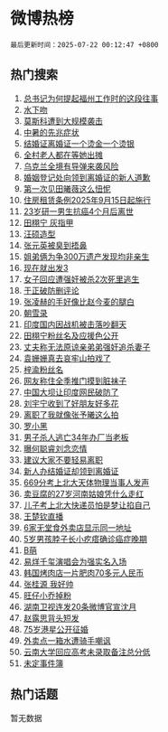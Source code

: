 # 微博热榜

`最后更新时间：2025-07-22 00:12:47 +0800`

## 热门搜索

1. [总书记为何提起福州工作时的这段往事](https://m.weibo.cn/search?containerid=100103type%3D1%26t%3D10%26q%3D%23%E6%80%BB%E4%B9%A6%E8%AE%B0%E4%B8%BA%E4%BD%95%E6%8F%90%E8%B5%B7%E7%A6%8F%E5%B7%9E%E5%B7%A5%E4%BD%9C%E6%97%B6%E7%9A%84%E8%BF%99%E6%AE%B5%E5%BE%80%E4%BA%8B%23&stream_entry_id=51&isnewpage=1&extparam=seat%3D1%26cate%3D10103%26c_type%3D51%26filter_type%3Drealtimehot%26stream_entry_id%3D51%26dgr%3D0%26q%3D%2523%25E6%2580%25BB%25E4%25B9%25A6%25E8%25AE%25B0%25E4%25B8%25BA%25E4%25BD%2595%25E6%258F%2590%25E8%25B5%25B7%25E7%25A6%258F%25E5%25B7%259E%25E5%25B7%25A5%25E4%25BD%259C%25E6%2597%25B6%25E7%259A%2584%25E8%25BF%2599%25E6%25AE%25B5%25E5%25BE%2580%25E4%25BA%258B%2523%26pos%3D0%26display_time%3D1753114366%26pre_seqid%3D1753114366390010980522)
1. [水下吻](https://m.weibo.cn/search?containerid=100103type%3D1%26t%3D10%26q%3D%E6%B0%B4%E4%B8%8B%E5%90%BB&stream_entry_id=31&isnewpage=1&extparam=seat%3D1%26realpos%3D1%26q%3D%25E6%25B0%25B4%25E4%25B8%258B%25E5%2590%25BB%26dgr%3D0%26band_rank%3D1%26cate%3D5001%26filter_type%3Drealtimehot%26pos%3D0%26stream_entry_id%3D31%26flag%3D2%26c_type%3D31%26lcate%3D5001%26display_time%3D1753114366%26pre_seqid%3D1753114366390010980522)
1. [莫斯科遭到大规模袭击](https://m.weibo.cn/search?containerid=100103type%3D1%26t%3D10%26q%3D%23%E8%8E%AB%E6%96%AF%E7%A7%91%E9%81%AD%E5%88%B0%E5%A4%A7%E8%A7%84%E6%A8%A1%E8%A2%AD%E5%87%BB%23&stream_entry_id=31&isnewpage=1&extparam=seat%3D1%26realpos%3D2%26q%3D%2523%25E8%258E%25AB%25E6%2596%25AF%25E7%25A7%2591%25E9%2581%25AD%25E5%2588%25B0%25E5%25A4%25A7%25E8%25A7%2584%25E6%25A8%25A1%25E8%25A2%25AD%25E5%2587%25BB%2523%26dgr%3D0%26band_rank%3D2%26cate%3D5001%26filter_type%3Drealtimehot%26pos%3D1%26stream_entry_id%3D31%26flag%3D1%26c_type%3D31%26lcate%3D5001%26display_time%3D1753114366%26pre_seqid%3D1753114366390010980522)
1. [中暑的先兆症状](https://m.weibo.cn/search?containerid=100103type%3D1%26t%3D10%26q%3D%23%E4%B8%AD%E6%9A%91%E7%9A%84%E5%85%88%E5%85%86%E7%97%87%E7%8A%B6%23&stream_entry_id=31&isnewpage=1&extparam=seat%3D1%26realpos%3D3%26q%3D%2523%25E4%25B8%25AD%25E6%259A%2591%25E7%259A%2584%25E5%2585%2588%25E5%2585%2586%25E7%2597%2587%25E7%258A%25B6%2523%26dgr%3D0%26band_rank%3D3%26cate%3D5001%26filter_type%3Drealtimehot%26pos%3D2%26stream_entry_id%3D31%26flag%3D0%26c_type%3D31%26lcate%3D5001%26display_time%3D1753114366%26pre_seqid%3D1753114366390010980522)
1. [结婚证离婚证一个烫金一个烫银](https://m.weibo.cn/search?containerid=100103type%3D1%26t%3D10%26q%3D%23%E7%BB%93%E5%A9%9A%E8%AF%81%E7%A6%BB%E5%A9%9A%E8%AF%81%E4%B8%80%E4%B8%AA%E7%83%AB%E9%87%91%E4%B8%80%E4%B8%AA%E7%83%AB%E9%93%B6%23&stream_entry_id=31&isnewpage=1&extparam=seat%3D1%26realpos%3D4%26q%3D%2523%25E7%25BB%2593%25E5%25A9%259A%25E8%25AF%2581%25E7%25A6%25BB%25E5%25A9%259A%25E8%25AF%2581%25E4%25B8%2580%25E4%25B8%25AA%25E7%2583%25AB%25E9%2587%2591%25E4%25B8%2580%25E4%25B8%25AA%25E7%2583%25AB%25E9%2593%25B6%2523%26dgr%3D0%26band_rank%3D4%26cate%3D5001%26filter_type%3Drealtimehot%26pos%3D3%26stream_entry_id%3D31%26flag%3D1%26c_type%3D31%26lcate%3D5001%26display_time%3D1753114366%26pre_seqid%3D1753114366390010980522)
1. [全村老人都在等她出摊](https://m.weibo.cn/search?containerid=100103type%3D1%26t%3D10%26q%3D%23%E5%85%A8%E6%9D%91%E8%80%81%E4%BA%BA%E9%83%BD%E5%9C%A8%E7%AD%89%E5%A5%B9%E5%87%BA%E6%91%8A%23&stream_entry_id=31&isnewpage=1&extparam=seat%3D1%26realpos%3D5%26q%3D%2523%25E5%2585%25A8%25E6%259D%2591%25E8%2580%2581%25E4%25BA%25BA%25E9%2583%25BD%25E5%259C%25A8%25E7%25AD%2589%25E5%25A5%25B9%25E5%2587%25BA%25E6%2591%258A%2523%26dgr%3D0%26band_rank%3D5%26cate%3D5001%26filter_type%3Drealtimehot%26pos%3D4%26stream_entry_id%3D31%26flag%3D32768%26c_type%3D31%26lcate%3D5001%26display_time%3D1753114366%26pre_seqid%3D1753114366390010980522)
1. [乌克兰全境有导弹来袭风险](https://m.weibo.cn/search?containerid=100103type%3D1%26t%3D10%26q%3D%23%E4%B9%8C%E5%85%8B%E5%85%B0%E5%85%A8%E5%A2%83%E6%9C%89%E5%AF%BC%E5%BC%B9%E6%9D%A5%E8%A2%AD%E9%A3%8E%E9%99%A9%23&stream_entry_id=31&isnewpage=1&extparam=seat%3D1%26realpos%3D6%26q%3D%2523%25E4%25B9%258C%25E5%2585%258B%25E5%2585%25B0%25E5%2585%25A8%25E5%25A2%2583%25E6%259C%2589%25E5%25AF%25BC%25E5%25BC%25B9%25E6%259D%25A5%25E8%25A2%25AD%25E9%25A3%258E%25E9%2599%25A9%2523%26dgr%3D0%26band_rank%3D6%26cate%3D5001%26filter_type%3Drealtimehot%26pos%3D5%26stream_entry_id%3D31%26flag%3D1%26c_type%3D31%26lcate%3D5001%26display_time%3D1753114366%26pre_seqid%3D1753114366390010980522)
1. [婚姻登记处向领到离婚证的新人道歉](https://m.weibo.cn/search?containerid=100103type%3D1%26t%3D10%26q%3D%23%E5%A9%9A%E5%A7%BB%E7%99%BB%E8%AE%B0%E5%A4%84%E5%90%91%E9%A2%86%E5%88%B0%E7%A6%BB%E5%A9%9A%E8%AF%81%E7%9A%84%E6%96%B0%E4%BA%BA%E9%81%93%E6%AD%89%23&stream_entry_id=31&isnewpage=1&extparam=seat%3D1%26realpos%3D7%26q%3D%2523%25E5%25A9%259A%25E5%25A7%25BB%25E7%2599%25BB%25E8%25AE%25B0%25E5%25A4%2584%25E5%2590%2591%25E9%25A2%2586%25E5%2588%25B0%25E7%25A6%25BB%25E5%25A9%259A%25E8%25AF%2581%25E7%259A%2584%25E6%2596%25B0%25E4%25BA%25BA%25E9%2581%2593%25E6%25AD%2589%2523%26dgr%3D0%26band_rank%3D7%26cate%3D5001%26filter_type%3Drealtimehot%26pos%3D6%26stream_entry_id%3D31%26flag%3D0%26c_type%3D31%26lcate%3D5001%26display_time%3D1753114366%26pre_seqid%3D1753114366390010980522)
1. [第一次见田曦薇这么忸怩](https://m.weibo.cn/search?containerid=100103type%3D1%26t%3D10%26q%3D%E7%AC%AC%E4%B8%80%E6%AC%A1%E8%A7%81%E7%94%B0%E6%9B%A6%E8%96%87%E8%BF%99%E4%B9%88%E5%BF%B8%E6%80%A9&stream_entry_id=31&isnewpage=1&extparam=seat%3D1%26realpos%3D8%26q%3D%25E7%25AC%25AC%25E4%25B8%2580%25E6%25AC%25A1%25E8%25A7%2581%25E7%2594%25B0%25E6%259B%25A6%25E8%2596%2587%25E8%25BF%2599%25E4%25B9%2588%25E5%25BF%25B8%25E6%2580%25A9%26dgr%3D0%26band_rank%3D8%26cate%3D5001%26filter_type%3Drealtimehot%26pos%3D7%26stream_entry_id%3D31%26flag%3D0%26c_type%3D31%26lcate%3D5001%26display_time%3D1753114366%26pre_seqid%3D1753114366390010980522)
1. [住房租赁条例2025年9月15日起施行](https://m.weibo.cn/search?containerid=100103type%3D1%26t%3D10%26q%3D%23%E4%BD%8F%E6%88%BF%E7%A7%9F%E8%B5%81%E6%9D%A1%E4%BE%8B2025%E5%B9%B49%E6%9C%8815%E6%97%A5%E8%B5%B7%E6%96%BD%E8%A1%8C%23&stream_entry_id=31&isnewpage=1&extparam=seat%3D1%26realpos%3D9%26q%3D%2523%25E4%25BD%258F%25E6%2588%25BF%25E7%25A7%259F%25E8%25B5%2581%25E6%259D%25A1%25E4%25BE%258B2025%25E5%25B9%25B49%25E6%259C%258815%25E6%2597%25A5%25E8%25B5%25B7%25E6%2596%25BD%25E8%25A1%258C%2523%26dgr%3D0%26band_rank%3D9%26cate%3D5001%26filter_type%3Drealtimehot%26pos%3D8%26stream_entry_id%3D31%26flag%3D0%26c_type%3D31%26lcate%3D5001%26display_time%3D1753114366%26pre_seqid%3D1753114366390010980522)
1. [23岁研一男生抗癌4个月后离世](https://m.weibo.cn/search?containerid=100103type%3D1%26t%3D10%26q%3D%2323%E5%B2%81%E7%A0%94%E4%B8%80%E7%94%B7%E7%94%9F%E6%8A%97%E7%99%8C4%E4%B8%AA%E6%9C%88%E5%90%8E%E7%A6%BB%E4%B8%96%23&stream_entry_id=31&isnewpage=1&extparam=seat%3D1%26realpos%3D10%26q%3D%252323%25E5%25B2%2581%25E7%25A0%2594%25E4%25B8%2580%25E7%2594%25B7%25E7%2594%259F%25E6%258A%2597%25E7%2599%258C4%25E4%25B8%25AA%25E6%259C%2588%25E5%2590%258E%25E7%25A6%25BB%25E4%25B8%2596%2523%26dgr%3D0%26band_rank%3D10%26cate%3D5001%26filter_type%3Drealtimehot%26pos%3D9%26stream_entry_id%3D31%26flag%3D1%26c_type%3D31%26lcate%3D5001%26display_time%3D1753114366%26pre_seqid%3D1753114366390010980522)
1. [田栩宁 灰指甲](https://m.weibo.cn/search?containerid=100103type%3D1%26t%3D10%26q%3D%E7%94%B0%E6%A0%A9%E5%AE%81+%E7%81%B0%E6%8C%87%E7%94%B2&stream_entry_id=31&isnewpage=1&extparam=seat%3D1%26realpos%3D11%26q%3D%25E7%2594%25B0%25E6%25A0%25A9%25E5%25AE%2581%2520%25E7%2581%25B0%25E6%258C%2587%25E7%2594%25B2%26dgr%3D0%26band_rank%3D11%26cate%3D5001%26filter_type%3Drealtimehot%26pos%3D10%26stream_entry_id%3D31%26flag%3D1%26c_type%3D31%26lcate%3D5001%26display_time%3D1753114366%26pre_seqid%3D1753114366390010980522)
1. [汪硕造型](https://m.weibo.cn/search?containerid=100103type%3D1%26t%3D10%26q%3D%E6%B1%AA%E7%A1%95%E9%80%A0%E5%9E%8B&stream_entry_id=31&isnewpage=1&extparam=seat%3D1%26realpos%3D12%26q%3D%25E6%25B1%25AA%25E7%25A1%2595%25E9%2580%25A0%25E5%259E%258B%26dgr%3D0%26band_rank%3D12%26cate%3D5001%26filter_type%3Drealtimehot%26pos%3D11%26stream_entry_id%3D31%26flag%3D1%26c_type%3D31%26lcate%3D5001%26display_time%3D1753114366%26pre_seqid%3D1753114366390010980522)
1. [张元英被臭到捂鼻](https://m.weibo.cn/search?containerid=100103type%3D1%26t%3D10%26q%3D%E5%BC%A0%E5%85%83%E8%8B%B1%E8%A2%AB%E8%87%AD%E5%88%B0%E6%8D%82%E9%BC%BB&stream_entry_id=31&isnewpage=1&extparam=seat%3D1%26realpos%3D13%26q%3D%25E5%25BC%25A0%25E5%2585%2583%25E8%258B%25B1%25E8%25A2%25AB%25E8%2587%25AD%25E5%2588%25B0%25E6%258D%2582%25E9%25BC%25BB%26dgr%3D0%26band_rank%3D13%26cate%3D5001%26filter_type%3Drealtimehot%26pos%3D12%26stream_entry_id%3D31%26flag%3D2%26c_type%3D31%26lcate%3D5001%26display_time%3D1753114366%26pre_seqid%3D1753114366390010980522)
1. [姐弟俩为争300万遗产发现均非亲生](https://m.weibo.cn/search?containerid=100103type%3D1%26t%3D10%26q%3D%23%E5%A7%90%E5%BC%9F%E4%BF%A9%E4%B8%BA%E4%BA%89300%E4%B8%87%E9%81%97%E4%BA%A7%E5%8F%91%E7%8E%B0%E5%9D%87%E9%9D%9E%E4%BA%B2%E7%94%9F%23&stream_entry_id=31&isnewpage=1&extparam=seat%3D1%26realpos%3D14%26q%3D%2523%25E5%25A7%2590%25E5%25BC%259F%25E4%25BF%25A9%25E4%25B8%25BA%25E4%25BA%2589300%25E4%25B8%2587%25E9%2581%2597%25E4%25BA%25A7%25E5%258F%2591%25E7%258E%25B0%25E5%259D%2587%25E9%259D%259E%25E4%25BA%25B2%25E7%2594%259F%2523%26dgr%3D0%26band_rank%3D14%26cate%3D5001%26filter_type%3Drealtimehot%26pos%3D13%26stream_entry_id%3D31%26flag%3D2%26c_type%3D31%26lcate%3D5001%26display_time%3D1753114366%26pre_seqid%3D1753114366390010980522)
1. [现在就出发3](https://m.weibo.cn/search?containerid=100103type%3D1%26t%3D10%26q%3D%E7%8E%B0%E5%9C%A8%E5%B0%B1%E5%87%BA%E5%8F%913&stream_entry_id=31&isnewpage=1&extparam=seat%3D1%26realpos%3D15%26q%3D%25E7%258E%25B0%25E5%259C%25A8%25E5%25B0%25B1%25E5%2587%25BA%25E5%258F%25913%26dgr%3D0%26band_rank%3D15%26cate%3D5001%26filter_type%3Drealtimehot%26pos%3D14%26stream_entry_id%3D31%26flag%3D0%26c_type%3D31%26lcate%3D5001%26display_time%3D1753114366%26pre_seqid%3D1753114366390010980522)
1. [女子回应遭强奸被杀2次死里逃生](https://m.weibo.cn/search?containerid=100103type%3D1%26t%3D10%26q%3D%23%E5%A5%B3%E5%AD%90%E5%9B%9E%E5%BA%94%E9%81%AD%E5%BC%BA%E5%A5%B8%E8%A2%AB%E6%9D%802%E6%AC%A1%E6%AD%BB%E9%87%8C%E9%80%83%E7%94%9F%23&stream_entry_id=31&isnewpage=1&extparam=seat%3D1%26realpos%3D16%26q%3D%2523%25E5%25A5%25B3%25E5%25AD%2590%25E5%259B%259E%25E5%25BA%2594%25E9%2581%25AD%25E5%25BC%25BA%25E5%25A5%25B8%25E8%25A2%25AB%25E6%259D%25802%25E6%25AC%25A1%25E6%25AD%25BB%25E9%2587%258C%25E9%2580%2583%25E7%2594%259F%2523%26dgr%3D0%26band_rank%3D16%26cate%3D5001%26filter_type%3Drealtimehot%26pos%3D15%26stream_entry_id%3D31%26flag%3D0%26c_type%3D31%26lcate%3D5001%26display_time%3D1753114366%26pre_seqid%3D1753114366390010980522)
1. [于正破防删评论](https://m.weibo.cn/search?containerid=100103type%3D1%26t%3D10%26q%3D%23%E4%BA%8E%E6%AD%A3%E7%A0%B4%E9%98%B2%E5%88%A0%E8%AF%84%E8%AE%BA%23&stream_entry_id=31&isnewpage=1&extparam=seat%3D1%26realpos%3D17%26q%3D%2523%25E4%25BA%258E%25E6%25AD%25A3%25E7%25A0%25B4%25E9%2598%25B2%25E5%2588%25A0%25E8%25AF%2584%25E8%25AE%25BA%2523%26dgr%3D0%26band_rank%3D17%26cate%3D5001%26filter_type%3Drealtimehot%26pos%3D16%26stream_entry_id%3D31%26flag%3D0%26c_type%3D31%26lcate%3D5001%26display_time%3D1753114366%26pre_seqid%3D1753114366390010980522)
1. [张凌赫的手好像比赵今麦的腿白](https://m.weibo.cn/search?containerid=100103type%3D1%26t%3D10%26q%3D%E5%BC%A0%E5%87%8C%E8%B5%AB%E7%9A%84%E6%89%8B%E5%A5%BD%E5%83%8F%E6%AF%94%E8%B5%B5%E4%BB%8A%E9%BA%A6%E7%9A%84%E8%85%BF%E7%99%BD&stream_entry_id=31&isnewpage=1&extparam=seat%3D1%26realpos%3D18%26q%3D%25E5%25BC%25A0%25E5%2587%258C%25E8%25B5%25AB%25E7%259A%2584%25E6%2589%258B%25E5%25A5%25BD%25E5%2583%258F%25E6%25AF%2594%25E8%25B5%25B5%25E4%25BB%258A%25E9%25BA%25A6%25E7%259A%2584%25E8%2585%25BF%25E7%2599%25BD%26dgr%3D0%26band_rank%3D18%26cate%3D5001%26filter_type%3Drealtimehot%26pos%3D17%26stream_entry_id%3D31%26flag%3D0%26c_type%3D31%26lcate%3D5001%26display_time%3D1753114366%26pre_seqid%3D1753114366390010980522)
1. [朝雪录](https://m.weibo.cn/search?containerid=100103type%3D1%26t%3D10%26q%3D%E6%9C%9D%E9%9B%AA%E5%BD%95&stream_entry_id=31&isnewpage=1&extparam=seat%3D1%26realpos%3D19%26q%3D%25E6%259C%259D%25E9%259B%25AA%25E5%25BD%2595%26dgr%3D0%26band_rank%3D19%26cate%3D5001%26filter_type%3Drealtimehot%26pos%3D18%26stream_entry_id%3D31%26flag%3D0%26c_type%3D31%26lcate%3D5001%26display_time%3D1753114366%26pre_seqid%3D1753114366390010980522)
1. [印度国内因战机被击落吵翻天](https://m.weibo.cn/search?containerid=100103type%3D1%26t%3D10%26q%3D%23%E5%8D%B0%E5%BA%A6%E5%9B%BD%E5%86%85%E5%9B%A0%E6%88%98%E6%9C%BA%E8%A2%AB%E5%87%BB%E8%90%BD%E5%90%B5%E7%BF%BB%E5%A4%A9%23&stream_entry_id=31&isnewpage=1&extparam=seat%3D1%26realpos%3D20%26q%3D%2523%25E5%258D%25B0%25E5%25BA%25A6%25E5%259B%25BD%25E5%2586%2585%25E5%259B%25A0%25E6%2588%2598%25E6%259C%25BA%25E8%25A2%25AB%25E5%2587%25BB%25E8%2590%25BD%25E5%2590%25B5%25E7%25BF%25BB%25E5%25A4%25A9%2523%26dgr%3D0%26band_rank%3D20%26cate%3D5001%26filter_type%3Drealtimehot%26pos%3D19%26stream_entry_id%3D31%26flag%3D1%26c_type%3D31%26lcate%3D5001%26display_time%3D1753114366%26pre_seqid%3D1753114366390010980522)
1. [田栩宁粉丝名及应援色公开](https://m.weibo.cn/search?containerid=100103type%3D1%26t%3D10%26q%3D%23%E7%94%B0%E6%A0%A9%E5%AE%81%E7%B2%89%E4%B8%9D%E5%90%8D%E5%8F%8A%E5%BA%94%E6%8F%B4%E8%89%B2%E5%85%AC%E5%BC%80%23&stream_entry_id=31&isnewpage=1&extparam=seat%3D1%26realpos%3D21%26q%3D%2523%25E7%2594%25B0%25E6%25A0%25A9%25E5%25AE%2581%25E7%25B2%2589%25E4%25B8%259D%25E5%2590%258D%25E5%258F%258A%25E5%25BA%2594%25E6%258F%25B4%25E8%2589%25B2%25E5%2585%25AC%25E5%25BC%2580%2523%26dgr%3D0%26band_rank%3D21%26cate%3D5001%26filter_type%3Drealtimehot%26pos%3D20%26stream_entry_id%3D31%26flag%3D0%26c_type%3D31%26lcate%3D5001%26display_time%3D1753114366%26pre_seqid%3D1753114366390010980522)
1. [丈夫称无法原谅亲弟弟强奸追杀妻子](https://m.weibo.cn/search?containerid=100103type%3D1%26t%3D10%26q%3D%23%E4%B8%88%E5%A4%AB%E7%A7%B0%E6%97%A0%E6%B3%95%E5%8E%9F%E8%B0%85%E4%BA%B2%E5%BC%9F%E5%BC%9F%E5%BC%BA%E5%A5%B8%E8%BF%BD%E6%9D%80%E5%A6%BB%E5%AD%90%23&stream_entry_id=31&isnewpage=1&extparam=seat%3D1%26realpos%3D22%26q%3D%2523%25E4%25B8%2588%25E5%25A4%25AB%25E7%25A7%25B0%25E6%2597%25A0%25E6%25B3%2595%25E5%258E%259F%25E8%25B0%2585%25E4%25BA%25B2%25E5%25BC%259F%25E5%25BC%259F%25E5%25BC%25BA%25E5%25A5%25B8%25E8%25BF%25BD%25E6%259D%2580%25E5%25A6%25BB%25E5%25AD%2590%2523%26dgr%3D0%26band_rank%3D22%26cate%3D5001%26filter_type%3Drealtimehot%26pos%3D21%26stream_entry_id%3D31%26flag%3D1%26c_type%3D31%26lcate%3D5001%26display_time%3D1753114366%26pre_seqid%3D1753114366390010980522)
1. [袁姗姗真去哀牢山拍戏了](https://m.weibo.cn/search?containerid=100103type%3D1%26t%3D10%26q%3D%E8%A2%81%E5%A7%97%E5%A7%97%E7%9C%9F%E5%8E%BB%E5%93%80%E7%89%A2%E5%B1%B1%E6%8B%8D%E6%88%8F%E4%BA%86&stream_entry_id=31&isnewpage=1&extparam=seat%3D1%26realpos%3D23%26q%3D%25E8%25A2%2581%25E5%25A7%2597%25E5%25A7%2597%25E7%259C%259F%25E5%258E%25BB%25E5%2593%2580%25E7%2589%25A2%25E5%25B1%25B1%25E6%258B%258D%25E6%2588%258F%25E4%25BA%2586%26dgr%3D0%26band_rank%3D23%26cate%3D5001%26filter_type%3Drealtimehot%26pos%3D22%26stream_entry_id%3D31%26flag%3D2%26c_type%3D31%26lcate%3D5001%26display_time%3D1753114366%26pre_seqid%3D1753114366390010980522)
1. [梓渝粉丝名](https://m.weibo.cn/search?containerid=100103type%3D1%26t%3D10%26q%3D%23%E6%A2%93%E6%B8%9D%E7%B2%89%E4%B8%9D%E5%90%8D%23&stream_entry_id=31&isnewpage=1&extparam=seat%3D1%26realpos%3D24%26q%3D%2523%25E6%25A2%2593%25E6%25B8%259D%25E7%25B2%2589%25E4%25B8%259D%25E5%2590%258D%2523%26dgr%3D0%26band_rank%3D24%26cate%3D5001%26filter_type%3Drealtimehot%26pos%3D23%26stream_entry_id%3D31%26flag%3D0%26c_type%3D31%26lcate%3D5001%26display_time%3D1753114366%26pre_seqid%3D1753114366390010980522)
1. [网友称住全季推门摸到脏袜子](https://m.weibo.cn/search?containerid=100103type%3D1%26t%3D10%26q%3D%23%E7%BD%91%E5%8F%8B%E7%A7%B0%E4%BD%8F%E5%85%A8%E5%AD%A3%E6%8E%A8%E9%97%A8%E6%91%B8%E5%88%B0%E8%84%8F%E8%A2%9C%E5%AD%90%23&stream_entry_id=31&isnewpage=1&extparam=seat%3D1%26realpos%3D25%26q%3D%2523%25E7%25BD%2591%25E5%258F%258B%25E7%25A7%25B0%25E4%25BD%258F%25E5%2585%25A8%25E5%25AD%25A3%25E6%258E%25A8%25E9%2597%25A8%25E6%2591%25B8%25E5%2588%25B0%25E8%2584%258F%25E8%25A2%259C%25E5%25AD%2590%2523%26dgr%3D0%26band_rank%3D25%26cate%3D5001%26filter_type%3Drealtimehot%26pos%3D24%26stream_entry_id%3D31%26flag%3D1%26c_type%3D31%26lcate%3D5001%26display_time%3D1753114366%26pre_seqid%3D1753114366390010980522)
1. [中国大坝让印度网民破防了](https://m.weibo.cn/search?containerid=100103type%3D1%26t%3D10%26q%3D%E4%B8%AD%E5%9B%BD%E5%A4%A7%E5%9D%9D%E8%AE%A9%E5%8D%B0%E5%BA%A6%E7%BD%91%E6%B0%91%E7%A0%B4%E9%98%B2%E4%BA%86&stream_entry_id=31&isnewpage=1&extparam=seat%3D1%26realpos%3D26%26q%3D%25E4%25B8%25AD%25E5%259B%25BD%25E5%25A4%25A7%25E5%259D%259D%25E8%25AE%25A9%25E5%258D%25B0%25E5%25BA%25A6%25E7%25BD%2591%25E6%25B0%2591%25E7%25A0%25B4%25E9%2598%25B2%25E4%25BA%2586%26dgr%3D0%26band_rank%3D26%26cate%3D5001%26filter_type%3Drealtimehot%26pos%3D25%26stream_entry_id%3D31%26flag%3D0%26c_type%3D31%26lcate%3D5001%26display_time%3D1753114366%26pre_seqid%3D1753114366390010980522)
1. [刘宇宁收到了好朋友好多花](https://m.weibo.cn/search?containerid=100103type%3D1%26t%3D10%26q%3D%23%E5%88%98%E5%AE%87%E5%AE%81%E6%94%B6%E5%88%B0%E4%BA%86%E5%A5%BD%E6%9C%8B%E5%8F%8B%E5%A5%BD%E5%A4%9A%E8%8A%B1%23&stream_entry_id=31&isnewpage=1&extparam=seat%3D1%26realpos%3D27%26q%3D%2523%25E5%2588%2598%25E5%25AE%2587%25E5%25AE%2581%25E6%2594%25B6%25E5%2588%25B0%25E4%25BA%2586%25E5%25A5%25BD%25E6%259C%258B%25E5%258F%258B%25E5%25A5%25BD%25E5%25A4%259A%25E8%258A%25B1%2523%26dgr%3D0%26band_rank%3D27%26cate%3D5001%26filter_type%3Drealtimehot%26pos%3D26%26stream_entry_id%3D31%26flag%3D1%26c_type%3D31%26lcate%3D5001%26display_time%3D1753114366%26pre_seqid%3D1753114366390010980522)
1. [离职了我就像张予曦这么拍](https://m.weibo.cn/search?containerid=100103type%3D1%26t%3D10%26q%3D%E7%A6%BB%E8%81%8C%E4%BA%86%E6%88%91%E5%B0%B1%E5%83%8F%E5%BC%A0%E4%BA%88%E6%9B%A6%E8%BF%99%E4%B9%88%E6%8B%8D&stream_entry_id=31&isnewpage=1&extparam=seat%3D1%26realpos%3D28%26q%3D%25E7%25A6%25BB%25E8%2581%258C%25E4%25BA%2586%25E6%2588%2591%25E5%25B0%25B1%25E5%2583%258F%25E5%25BC%25A0%25E4%25BA%2588%25E6%259B%25A6%25E8%25BF%2599%25E4%25B9%2588%25E6%258B%258D%26dgr%3D0%26band_rank%3D28%26cate%3D5001%26filter_type%3Drealtimehot%26pos%3D27%26stream_entry_id%3D31%26flag%3D0%26c_type%3D31%26lcate%3D5001%26display_time%3D1753114366%26pre_seqid%3D1753114366390010980522)
1. [罗小黑](https://m.weibo.cn/search?containerid=100103type%3D1%26t%3D10%26q%3D%E7%BD%97%E5%B0%8F%E9%BB%91&stream_entry_id=31&isnewpage=1&extparam=seat%3D1%26realpos%3D29%26q%3D%25E7%25BD%2597%25E5%25B0%258F%25E9%25BB%2591%26dgr%3D0%26band_rank%3D29%26cate%3D5001%26filter_type%3Drealtimehot%26pos%3D28%26stream_entry_id%3D31%26flag%3D0%26c_type%3D31%26lcate%3D5001%26display_time%3D1753114366%26pre_seqid%3D1753114366390010980522)
1. [男子杀人逃亡34年办厂当老板](https://m.weibo.cn/search?containerid=100103type%3D1%26t%3D10%26q%3D%23%E7%94%B7%E5%AD%90%E6%9D%80%E4%BA%BA%E9%80%83%E4%BA%A134%E5%B9%B4%E5%8A%9E%E5%8E%82%E5%BD%93%E8%80%81%E6%9D%BF%23&stream_entry_id=31&isnewpage=1&extparam=seat%3D1%26realpos%3D30%26q%3D%2523%25E7%2594%25B7%25E5%25AD%2590%25E6%259D%2580%25E4%25BA%25BA%25E9%2580%2583%25E4%25BA%25A134%25E5%25B9%25B4%25E5%258A%259E%25E5%258E%2582%25E5%25BD%2593%25E8%2580%2581%25E6%259D%25BF%2523%26dgr%3D0%26band_rank%3D30%26cate%3D5001%26filter_type%3Drealtimehot%26pos%3D29%26stream_entry_id%3D31%26flag%3D1%26c_type%3D31%26lcate%3D5001%26display_time%3D1753114366%26pre_seqid%3D1753114366390010980522)
1. [曝何聪睿刘念恋情](https://m.weibo.cn/search?containerid=100103type%3D1%26t%3D10%26q%3D%23%E6%9B%9D%E4%BD%95%E8%81%AA%E7%9D%BF%E5%88%98%E5%BF%B5%E6%81%8B%E6%83%85%23&stream_entry_id=31&isnewpage=1&extparam=seat%3D1%26realpos%3D31%26q%3D%2523%25E6%259B%259D%25E4%25BD%2595%25E8%2581%25AA%25E7%259D%25BF%25E5%2588%2598%25E5%25BF%25B5%25E6%2581%258B%25E6%2583%2585%2523%26dgr%3D0%26band_rank%3D31%26cate%3D5001%26filter_type%3Drealtimehot%26pos%3D30%26stream_entry_id%3D31%26flag%3D0%26c_type%3D31%26lcate%3D5001%26display_time%3D1753114366%26pre_seqid%3D1753114366390010980522)
1. [建议大家不要轻易离职](https://m.weibo.cn/search?containerid=100103type%3D1%26t%3D10%26q%3D%E5%BB%BA%E8%AE%AE%E5%A4%A7%E5%AE%B6%E4%B8%8D%E8%A6%81%E8%BD%BB%E6%98%93%E7%A6%BB%E8%81%8C&stream_entry_id=31&isnewpage=1&extparam=seat%3D1%26realpos%3D32%26q%3D%25E5%25BB%25BA%25E8%25AE%25AE%25E5%25A4%25A7%25E5%25AE%25B6%25E4%25B8%258D%25E8%25A6%2581%25E8%25BD%25BB%25E6%2598%2593%25E7%25A6%25BB%25E8%2581%258C%26dgr%3D0%26band_rank%3D32%26cate%3D5001%26filter_type%3Drealtimehot%26pos%3D31%26stream_entry_id%3D31%26flag%3D0%26c_type%3D31%26lcate%3D5001%26display_time%3D1753114366%26pre_seqid%3D1753114366390010980522)
1. [新人办结婚证却领到离婚证](https://m.weibo.cn/search?containerid=100103type%3D1%26t%3D10%26q%3D%23%E6%96%B0%E4%BA%BA%E5%8A%9E%E7%BB%93%E5%A9%9A%E8%AF%81%E5%8D%B4%E9%A2%86%E5%88%B0%E7%A6%BB%E5%A9%9A%E8%AF%81%23&stream_entry_id=31&isnewpage=1&extparam=seat%3D1%26realpos%3D33%26q%3D%2523%25E6%2596%25B0%25E4%25BA%25BA%25E5%258A%259E%25E7%25BB%2593%25E5%25A9%259A%25E8%25AF%2581%25E5%258D%25B4%25E9%25A2%2586%25E5%2588%25B0%25E7%25A6%25BB%25E5%25A9%259A%25E8%25AF%2581%2523%26dgr%3D0%26band_rank%3D33%26cate%3D5001%26filter_type%3Drealtimehot%26pos%3D32%26stream_entry_id%3D31%26flag%3D0%26c_type%3D31%26lcate%3D5001%26display_time%3D1753114366%26pre_seqid%3D1753114366390010980522)
1. [669分考上北大天体物理当事人发声](https://m.weibo.cn/search?containerid=100103type%3D1%26t%3D10%26q%3D%23669%E5%88%86%E8%80%83%E4%B8%8A%E5%8C%97%E5%A4%A7%E5%A4%A9%E4%BD%93%E7%89%A9%E7%90%86%E5%BD%93%E4%BA%8B%E4%BA%BA%E5%8F%91%E5%A3%B0%23&stream_entry_id=31&isnewpage=1&extparam=seat%3D1%26realpos%3D34%26q%3D%2523669%25E5%2588%2586%25E8%2580%2583%25E4%25B8%258A%25E5%258C%2597%25E5%25A4%25A7%25E5%25A4%25A9%25E4%25BD%2593%25E7%2589%25A9%25E7%2590%2586%25E5%25BD%2593%25E4%25BA%258B%25E4%25BA%25BA%25E5%258F%2591%25E5%25A3%25B0%2523%26dgr%3D0%26band_rank%3D34%26cate%3D5001%26filter_type%3Drealtimehot%26pos%3D33%26stream_entry_id%3D31%26flag%3D1%26c_type%3D31%26lcate%3D5001%26display_time%3D1753114366%26pre_seqid%3D1753114366390010980522)
1. [卖豆腐的27岁河南姑娘凭什么走红](https://m.weibo.cn/search?containerid=100103type%3D1%26t%3D10%26q%3D%23%E5%8D%96%E8%B1%86%E8%85%90%E7%9A%8427%E5%B2%81%E6%B2%B3%E5%8D%97%E5%A7%91%E5%A8%98%E5%87%AD%E4%BB%80%E4%B9%88%E8%B5%B0%E7%BA%A2%23&stream_entry_id=31&isnewpage=1&extparam=seat%3D1%26realpos%3D35%26q%3D%2523%25E5%258D%2596%25E8%25B1%2586%25E8%2585%2590%25E7%259A%258427%25E5%25B2%2581%25E6%25B2%25B3%25E5%258D%2597%25E5%25A7%2591%25E5%25A8%2598%25E5%2587%25AD%25E4%25BB%2580%25E4%25B9%2588%25E8%25B5%25B0%25E7%25BA%25A2%2523%26dgr%3D0%26band_rank%3D35%26cate%3D5001%26filter_type%3Drealtimehot%26pos%3D34%26stream_entry_id%3D31%26flag%3D0%26c_type%3D31%26lcate%3D5001%26display_time%3D1753114366%26pre_seqid%3D1753114366390010980522)
1. [儿子考上北大快递员怕是梦让掐自己](https://m.weibo.cn/search?containerid=100103type%3D1%26t%3D10%26q%3D%23%E5%84%BF%E5%AD%90%E8%80%83%E4%B8%8A%E5%8C%97%E5%A4%A7%E5%BF%AB%E9%80%92%E5%91%98%E6%80%95%E6%98%AF%E6%A2%A6%E8%AE%A9%E6%8E%90%E8%87%AA%E5%B7%B1%23&stream_entry_id=31&isnewpage=1&extparam=seat%3D1%26realpos%3D36%26q%3D%2523%25E5%2584%25BF%25E5%25AD%2590%25E8%2580%2583%25E4%25B8%258A%25E5%258C%2597%25E5%25A4%25A7%25E5%25BF%25AB%25E9%2580%2592%25E5%2591%2598%25E6%2580%2595%25E6%2598%25AF%25E6%25A2%25A6%25E8%25AE%25A9%25E6%258E%2590%25E8%2587%25AA%25E5%25B7%25B1%2523%26dgr%3D0%26band_rank%3D36%26cate%3D5001%26filter_type%3Drealtimehot%26pos%3D35%26stream_entry_id%3D31%26flag%3D0%26c_type%3D31%26lcate%3D5001%26display_time%3D1753114366%26pre_seqid%3D1753114366390010980522)
1. [王楚钦直播](https://m.weibo.cn/search?containerid=100103type%3D1%26t%3D10%26q%3D%E7%8E%8B%E6%A5%9A%E9%92%A6%E7%9B%B4%E6%92%AD&stream_entry_id=31&isnewpage=1&extparam=seat%3D1%26realpos%3D37%26q%3D%25E7%258E%258B%25E6%25A5%259A%25E9%2592%25A6%25E7%259B%25B4%25E6%2592%25AD%26dgr%3D0%26band_rank%3D37%26cate%3D5001%26filter_type%3Drealtimehot%26pos%3D36%26stream_entry_id%3D31%26flag%3D0%26c_type%3D31%26lcate%3D5001%26display_time%3D1753114366%26pre_seqid%3D1753114366390010980522)
1. [6家无堂食外卖店显示同一地址](https://m.weibo.cn/search?containerid=100103type%3D1%26t%3D10%26q%3D%236%E5%AE%B6%E6%97%A0%E5%A0%82%E9%A3%9F%E5%A4%96%E5%8D%96%E5%BA%97%E6%98%BE%E7%A4%BA%E5%90%8C%E4%B8%80%E5%9C%B0%E5%9D%80%23&stream_entry_id=31&isnewpage=1&extparam=seat%3D1%26realpos%3D38%26q%3D%25236%25E5%25AE%25B6%25E6%2597%25A0%25E5%25A0%2582%25E9%25A3%259F%25E5%25A4%2596%25E5%258D%2596%25E5%25BA%2597%25E6%2598%25BE%25E7%25A4%25BA%25E5%2590%258C%25E4%25B8%2580%25E5%259C%25B0%25E5%259D%2580%2523%26dgr%3D0%26band_rank%3D38%26cate%3D5001%26filter_type%3Drealtimehot%26pos%3D37%26stream_entry_id%3D31%26flag%3D1%26c_type%3D31%26lcate%3D5001%26display_time%3D1753114366%26pre_seqid%3D1753114366390010980522)
1. [5岁男孩脖子长小疙瘩确诊癌症晚期](https://m.weibo.cn/search?containerid=100103type%3D1%26t%3D10%26q%3D%235%E5%B2%81%E7%94%B7%E5%AD%A9%E8%84%96%E5%AD%90%E9%95%BF%E5%B0%8F%E7%96%99%E7%98%A9%E7%A1%AE%E8%AF%8A%E7%99%8C%E7%97%87%E6%99%9A%E6%9C%9F%23&stream_entry_id=31&isnewpage=1&extparam=seat%3D1%26realpos%3D39%26q%3D%25235%25E5%25B2%2581%25E7%2594%25B7%25E5%25AD%25A9%25E8%2584%2596%25E5%25AD%2590%25E9%2595%25BF%25E5%25B0%258F%25E7%2596%2599%25E7%2598%25A9%25E7%25A1%25AE%25E8%25AF%258A%25E7%2599%258C%25E7%2597%2587%25E6%2599%259A%25E6%259C%259F%2523%26dgr%3D0%26band_rank%3D39%26cate%3D5001%26filter_type%3Drealtimehot%26pos%3D38%26stream_entry_id%3D31%26flag%3D0%26c_type%3D31%26lcate%3D5001%26display_time%3D1753114366%26pre_seqid%3D1753114366390010980522)
1. [B萌](https://m.weibo.cn/search?containerid=100103type%3D1%26t%3D10%26q%3DB%E8%90%8C&stream_entry_id=31&isnewpage=1&extparam=seat%3D1%26realpos%3D40%26q%3DB%25E8%2590%258C%26dgr%3D0%26band_rank%3D40%26cate%3D5001%26filter_type%3Drealtimehot%26pos%3D39%26stream_entry_id%3D31%26flag%3D0%26c_type%3D31%26lcate%3D5001%26display_time%3D1753114366%26pre_seqid%3D1753114366390010980522)
1. [易烊千玺演唱会为强实名入场](https://m.weibo.cn/search?containerid=100103type%3D1%26t%3D10%26q%3D%23%E6%98%93%E7%83%8A%E5%8D%83%E7%8E%BA%E6%BC%94%E5%94%B1%E4%BC%9A%E4%B8%BA%E5%BC%BA%E5%AE%9E%E5%90%8D%E5%85%A5%E5%9C%BA%23&stream_entry_id=31&isnewpage=1&extparam=seat%3D1%26realpos%3D41%26q%3D%2523%25E6%2598%2593%25E7%2583%258A%25E5%258D%2583%25E7%258E%25BA%25E6%25BC%2594%25E5%2594%25B1%25E4%25BC%259A%25E4%25B8%25BA%25E5%25BC%25BA%25E5%25AE%259E%25E5%2590%258D%25E5%2585%25A5%25E5%259C%25BA%2523%26dgr%3D0%26band_rank%3D41%26cate%3D5001%26filter_type%3Drealtimehot%26pos%3D40%26stream_entry_id%3D31%26flag%3D0%26c_type%3D31%26lcate%3D5001%26display_time%3D1753114366%26pre_seqid%3D1753114366390010980522)
1. [韩国烤肉店一片肥肉70多元人民币](https://m.weibo.cn/search?containerid=100103type%3D1%26t%3D10%26q%3D%23%E9%9F%A9%E5%9B%BD%E7%83%A4%E8%82%89%E5%BA%97%E4%B8%80%E7%89%87%E8%82%A5%E8%82%8970%E5%A4%9A%E5%85%83%E4%BA%BA%E6%B0%91%E5%B8%81%23&stream_entry_id=31&isnewpage=1&extparam=seat%3D1%26realpos%3D42%26q%3D%2523%25E9%259F%25A9%25E5%259B%25BD%25E7%2583%25A4%25E8%2582%2589%25E5%25BA%2597%25E4%25B8%2580%25E7%2589%2587%25E8%2582%25A5%25E8%2582%258970%25E5%25A4%259A%25E5%2585%2583%25E4%25BA%25BA%25E6%25B0%2591%25E5%25B8%2581%2523%26dgr%3D0%26band_rank%3D42%26cate%3D5001%26filter_type%3Drealtimehot%26pos%3D41%26stream_entry_id%3D31%26flag%3D0%26c_type%3D31%26lcate%3D5001%26display_time%3D1753114366%26pre_seqid%3D1753114366390010980522)
1. [张桂源 我好帅](https://m.weibo.cn/search?containerid=100103type%3D1%26t%3D10%26q%3D%E5%BC%A0%E6%A1%82%E6%BA%90+%E6%88%91%E5%A5%BD%E5%B8%85&stream_entry_id=31&isnewpage=1&extparam=seat%3D1%26realpos%3D43%26q%3D%25E5%25BC%25A0%25E6%25A1%2582%25E6%25BA%2590%2520%25E6%2588%2591%25E5%25A5%25BD%25E5%25B8%2585%26dgr%3D0%26band_rank%3D43%26cate%3D5001%26filter_type%3Drealtimehot%26pos%3D42%26stream_entry_id%3D31%26flag%3D1%26c_type%3D31%26lcate%3D5001%26display_time%3D1753114366%26pre_seqid%3D1753114366390010980522)
1. [旺仔小乔掉粉](https://m.weibo.cn/search?containerid=100103type%3D1%26t%3D10%26q%3D%23%E6%97%BA%E4%BB%94%E5%B0%8F%E4%B9%94%E6%8E%89%E7%B2%89%23&stream_entry_id=31&isnewpage=1&extparam=seat%3D1%26realpos%3D44%26q%3D%2523%25E6%2597%25BA%25E4%25BB%2594%25E5%25B0%258F%25E4%25B9%2594%25E6%258E%2589%25E7%25B2%2589%2523%26dgr%3D0%26band_rank%3D44%26cate%3D5001%26filter_type%3Drealtimehot%26pos%3D43%26stream_entry_id%3D31%26flag%3D0%26c_type%3D31%26lcate%3D5001%26display_time%3D1753114366%26pre_seqid%3D1753114366390010980522)
1. [湖南卫视连发20条微博官宣沈月](https://m.weibo.cn/search?containerid=100103type%3D1%26t%3D10%26q%3D%23%E6%B9%96%E5%8D%97%E5%8D%AB%E8%A7%86%E8%BF%9E%E5%8F%9120%E6%9D%A1%E5%BE%AE%E5%8D%9A%E5%AE%98%E5%AE%A3%E6%B2%88%E6%9C%88%23&stream_entry_id=31&isnewpage=1&extparam=seat%3D1%26realpos%3D45%26q%3D%2523%25E6%25B9%2596%25E5%258D%2597%25E5%258D%25AB%25E8%25A7%2586%25E8%25BF%259E%25E5%258F%259120%25E6%259D%25A1%25E5%25BE%25AE%25E5%258D%259A%25E5%25AE%2598%25E5%25AE%25A3%25E6%25B2%2588%25E6%259C%2588%2523%26dgr%3D0%26band_rank%3D45%26cate%3D5001%26filter_type%3Drealtimehot%26pos%3D44%26stream_entry_id%3D31%26flag%3D0%26c_type%3D31%26lcate%3D5001%26display_time%3D1753114366%26pre_seqid%3D1753114366390010980522)
1. [赵露思背头短发](https://m.weibo.cn/search?containerid=100103type%3D1%26t%3D10%26q%3D%23%E8%B5%B5%E9%9C%B2%E6%80%9D%E8%83%8C%E5%A4%B4%E7%9F%AD%E5%8F%91%23&stream_entry_id=31&isnewpage=1&extparam=seat%3D1%26realpos%3D46%26q%3D%2523%25E8%25B5%25B5%25E9%259C%25B2%25E6%2580%259D%25E8%2583%258C%25E5%25A4%25B4%25E7%259F%25AD%25E5%258F%2591%2523%26dgr%3D0%26band_rank%3D46%26cate%3D5001%26filter_type%3Drealtimehot%26pos%3D45%26stream_entry_id%3D31%26flag%3D0%26c_type%3D31%26lcate%3D5001%26display_time%3D1753114366%26pre_seqid%3D1753114366390010980522)
1. [75岁港星公开征婚](https://m.weibo.cn/search?containerid=100103type%3D1%26t%3D10%26q%3D%2375%E5%B2%81%E6%B8%AF%E6%98%9F%E5%85%AC%E5%BC%80%E5%BE%81%E5%A9%9A%23&stream_entry_id=31&isnewpage=1&extparam=seat%3D1%26realpos%3D47%26q%3D%252375%25E5%25B2%2581%25E6%25B8%25AF%25E6%2598%259F%25E5%2585%25AC%25E5%25BC%2580%25E5%25BE%2581%25E5%25A9%259A%2523%26dgr%3D0%26band_rank%3D47%26cate%3D5001%26filter_type%3Drealtimehot%26pos%3D46%26stream_entry_id%3D31%26flag%3D0%26c_type%3D31%26lcate%3D5001%26display_time%3D1753114366%26pre_seqid%3D1753114366390010980522)
1. [外卖点一箱水遭骑手嘲讽](https://m.weibo.cn/search?containerid=100103type%3D1%26t%3D10%26q%3D%E5%A4%96%E5%8D%96%E7%82%B9%E4%B8%80%E7%AE%B1%E6%B0%B4%E9%81%AD%E9%AA%91%E6%89%8B%E5%98%B2%E8%AE%BD&stream_entry_id=31&isnewpage=1&extparam=seat%3D1%26realpos%3D48%26q%3D%25E5%25A4%2596%25E5%258D%2596%25E7%2582%25B9%25E4%25B8%2580%25E7%25AE%25B1%25E6%25B0%25B4%25E9%2581%25AD%25E9%25AA%2591%25E6%2589%258B%25E5%2598%25B2%25E8%25AE%25BD%26dgr%3D0%26band_rank%3D48%26cate%3D5001%26filter_type%3Drealtimehot%26pos%3D47%26stream_entry_id%3D31%26flag%3D1%26c_type%3D31%26lcate%3D5001%26display_time%3D1753114366%26pre_seqid%3D1753114366390010980522)
1. [云南大学回应高考未录取备注总分低](https://m.weibo.cn/search?containerid=100103type%3D1%26t%3D10%26q%3D%23%E4%BA%91%E5%8D%97%E5%A4%A7%E5%AD%A6%E5%9B%9E%E5%BA%94%E9%AB%98%E8%80%83%E6%9C%AA%E5%BD%95%E5%8F%96%E5%A4%87%E6%B3%A8%E6%80%BB%E5%88%86%E4%BD%8E%23&stream_entry_id=31&isnewpage=1&extparam=seat%3D1%26realpos%3D49%26q%3D%2523%25E4%25BA%2591%25E5%258D%2597%25E5%25A4%25A7%25E5%25AD%25A6%25E5%259B%259E%25E5%25BA%2594%25E9%25AB%2598%25E8%2580%2583%25E6%259C%25AA%25E5%25BD%2595%25E5%258F%2596%25E5%25A4%2587%25E6%25B3%25A8%25E6%2580%25BB%25E5%2588%2586%25E4%25BD%258E%2523%26dgr%3D0%26band_rank%3D49%26cate%3D5001%26filter_type%3Drealtimehot%26pos%3D48%26stream_entry_id%3D31%26flag%3D1%26c_type%3D31%26lcate%3D5001%26display_time%3D1753114366%26pre_seqid%3D1753114366390010980522)
1. [未定事件簿](https://m.weibo.cn/search?containerid=100103type%3D1%26t%3D10%26q%3D%23%E6%9C%AA%E5%AE%9A%E4%BA%8B%E4%BB%B6%E7%B0%BF%23&stream_entry_id=31&isnewpage=1&extparam=seat%3D1%26realpos%3D50%26q%3D%2523%25E6%259C%25AA%25E5%25AE%259A%25E4%25BA%258B%25E4%25BB%25B6%25E7%25B0%25BF%2523%26dgr%3D0%26band_rank%3D50%26cate%3D5001%26filter_type%3Drealtimehot%26pos%3D49%26stream_entry_id%3D31%26flag%3D1%26c_type%3D31%26lcate%3D5001%26display_time%3D1753114366%26pre_seqid%3D1753114366390010980522)

## 热门话题

暂无数据
